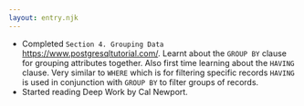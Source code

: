 ```yaml
---
layout: entry.njk
---
```


- Completed `Section 4. Grouping Data` https://www.postgresqltutorial.com/. Learnt about the `GROUP BY` clause for grouping attributes together. Also first time learning about the `HAVING` clause. Very similar to `WHERE` which is for filtering specific records `HAVING` is used in conjunction with `GROUP BY` to filter groups of records.
- Started reading Deep Work by Cal Newport.

